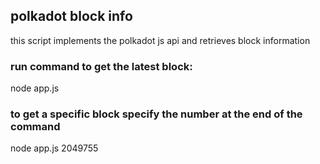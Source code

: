 
## polkadot block info

this script implements the polkadot js api and retrieves block information

### run command to get the latest block:
node app.js
 
### to get a specific block specify the number at the end of the command
node app.js 2049755
